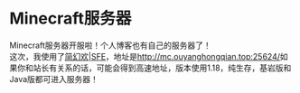 # Minecraft服务器
Minecraft服务器开服啦！个人博客也有自己的服务器了！<br/>
这次，我使用了[简幻欢|SFE](https://sfe.simpfun.cn/)，地址是<http://mc.ouyanghongqian.top:25624/>如果你和站长有关系的话，可能会得到高速地址，版本使用1.18，纯生存，基岩版和Java版都可进入服务器！

